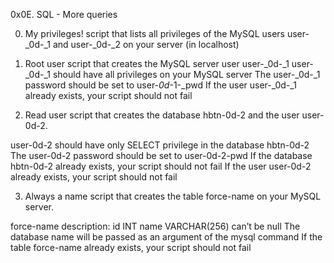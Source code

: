 0x0E. SQL - More queries

0. My privileges!
script that lists all privileges of the MySQL users user-_0d-_1 and user-_0d-_2 on your server (in localhost)

1. Root user
script that creates the MySQL server user user-_0d-_1
user-_0d-_1 should have all privileges on your MySQL server
The user-_0d-_1 password should be set to user-_0d_-1-_pwd
If the user user-_0d-_1 already exists, your script should not fail

2. Read user
script that creates the database hbtn-0d-2 and the user user-0d-2.

user-0d-2 should have only SELECT privilege in the database hbtn-0d-2
The user-0d-2 password should be set to user-0d-2-pwd
If the database hbtn-0d-2 already exists, your script should not fail
If the user user-0d-2 already exists, your script should not fail

3. Always a name
script that creates the table force-name on your MySQL server.

force-name description:
id INT
name VARCHAR(256) can’t be null
The database name will be passed as an argument of the mysql command
If the table force-name already exists, your script should not fail
